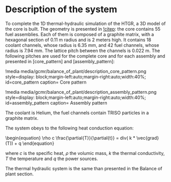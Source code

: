 # Description of the system


To complete the 1D thermal-hydraulic simulation of the HTGR, a 3D model of the core is built. The geometry is presented in [!citep](Duchnowski2022): the core contains 55 fuel assemblies. Each of them is composed of a graphite matrix, with a hexagonal section of 0.11 m radius and is 2 meters high. It contains 18 coolant channels, whose radius is 6.35 mm, and 42 fuel channels, whose radius is 7.94 mm. The lattice pitch between the channels is 0.022 m. The following pitches are used for the complete core and for each assembly and presented in [core_pattern] and [assembly_pattern]:

!media media/gcmr/balance_of_plant/description_core_pattern.png
      style=display: block;margin-left:auto;margin-right:auto;width:40%;
      id=core_pattern
      caption= Core pattern

!media media/gcmr/balance_of_plant/description_assembly_pattern.png
      style=display: block;margin-left:auto;margin-right:auto;width:40%;
      id=assembly_pattern
      caption= Assembly pattern

The coolant is Helium, the fuel channels contain TRISO particles in a graphite matrix.

The system obeys to the following heat conduction equation:

\begin{equation}
    \rho c \frac{\partial{T}}{\partial{t}} = div( k * \vec{grad}(T)) + q
\end{equation}

where $c$ is the specific heat, $\rho$ the volumic mass, $k$ the thermal conductivity, $T$ the temperature and $q$ the power sources.

The thermal hydraulic system is the same than presented in the Balance of plant section.

